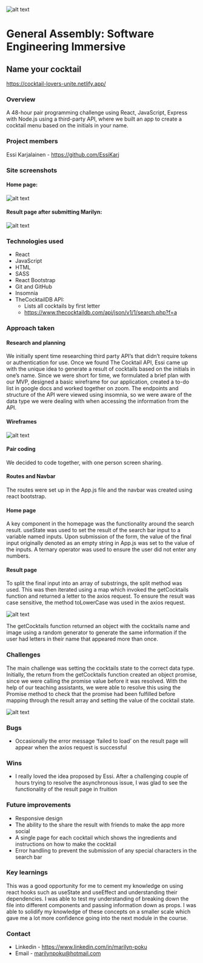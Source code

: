 

![alt text](https://i.imgur.com/lzVI3d8.png)

# General Assembly: Software Engineering Immersive

## Name your cocktail

https://cocktail-lovers-unite.netlify.app/ 

### Overview

A 48-hour pair programming challenge using React, JavaScript, Express with Node.js using a third-party API, where we built an app to create a cocktail menu based on the initials in your name.

### Project members 

Essi Karjalainen - https://github.com/EssiKarj 

### Site screenshots 

#### Home page:

![alt text](https://i.imgur.com/HAs97EY.jpg)

#### Result page after submitting Marilyn:

![alt text](https://i.imgur.com/DLdPJCD.jpg)

### Technologies used

- React
- JavaScript 
- HTML
- SASS
- React Bootstrap
- Git and GitHub
- Insomnia 
- TheCocktailDB API:
   - Lists all cocktails by first letter 
   - https://www.thecocktaildb.com/api/json/v1/1/search.php?f=a 

### Approach taken 

#### Research and planning 

We initially spent time researching third party API’s that didn’t require tokens or authentication for use. 
Once we found The Cocktail API, Essi came up with the unique idea to generate a result of cocktails based on the initials in one’s name. Since we were short for time, we formulated a brief plan with our MVP, designed a basic wireframe for our application, created a to-do list in google docs and worked together on zoom. The endpoints and structure of the API were viewed using insomnia, so we were aware of the data type we were dealing with when accessing the information from the API.

#### Wireframes

![alt text](https://i.imgur.com/Bhh6uv9.jpg)

#### Pair coding 

We decided to code together, with one person screen sharing.

#### Routes and Navbar

The routes were set up in the App.js file and the navbar was created using react bootstrap.

#### Home page

A key component in the homepage was the functionality around the search result. useState was used to set the result of the search bar input to a variable named inputs. Upon submission of the form, the value of the final input originally denoted as an empty string in App.js was set to the value of the inputs. A ternary operator was used to ensure the user did not enter any numbers. 

#### Result page 

To split the final input into an array of substrings, the split method was used. This was then iterated using a map which invoked the getCocktails function and returned a letter to the axios request. To ensure the result was case sensitive, the method toLowerCase was used in the axios request.

![alt text](https://i.imgur.com/Ggo6R3E.jpg)

The getCocktails function returned an object with the cocktails name and image using a random generator to generate the same information if the user had letters in their name that appeared more than once. 

### Challenges 

The main challenge was setting the cocktails state to the correct data type. Initially, the return from the getCocktails function created an object promise, since we were calling the promise value before it was resolved. With the help of our teaching assistants, we were able to resolve this using the Promise method to check that the promise had been fulfilled before mapping through the result array and setting the value of the cocktail state. 

![alt text](https://i.imgur.com/DHquqTW.jpg)

### Bugs 

- Occasionally the error message ‘failed to load’ on the result page will appear when the axios request is successful 

### Wins 

- I really loved the idea proposed by Essi. After a challenging couple of hours trying to resolve the asynchronous issue, I was glad to see the functionality of the result page in fruition 

### Future improvements 

- Responsive design 
- The ability to the share the result with friends to make the app more social 
- A single page for each cocktail which shows the ingredients and instructions on how to make the cocktail
- Error handling to prevent the submission of any special characters in the search bar 

### Key learnings 

This was a good opportunity for me to cement my knowledge on using react hooks such as useState and useEffect and understanding their dependencies. I was able to test my understanding of breaking down the file into different components and passing information down as props. I was able to solidify my knowledge of these concepts on a smaller scale which gave me a lot more confidence going into the next module in the course.

### Contact 

- Linkedin - https://www.linkedin.com/in/marilyn-poku
- Email - marilynpoku@hotmail.com 
